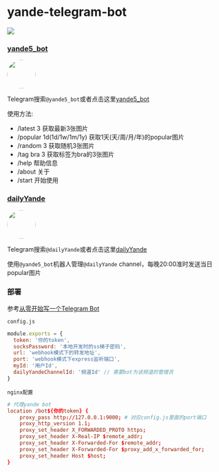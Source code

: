 # yande-telegram-bot

<a href="https://yande.re"><img src="https://assets.yande.re/assets/logo_small-418e8d5ec0229f274edebe4af43b01aa29ed83b715991ba14bb41ba06b5b57b5.png"></a>


### [yande5_bot](https://t.me/yande5_bot)

<img src="https://cdn5.telesco.pe/file/VWpfbao9_oubq3pz5RRbjRHYfmqpp9-ZU4iaQs4abX3Kya1saJESFRSLdbsfJdzMe8ixdTji4Y0GRLZHnt6kKJlrzSzpolKJL3J-gyyPTLT4KHHITNVWMX3mBZz93zFmzJzDjrzvAgUZQXlMnq5TYRrgho53rzCuz-u8rfNCjAz1QswXatAItsNvJaG2_GypWEJLbC_D0_Ai0ZOVCg6U0qoF6fMmcg6XJxLdaxCBhHHTw2hZo5ZJSGm7cOraY3lXo4ULLW9EStgW-dvJlSjLLTyn6qoXSWcdRckM1PY1H0DmITZTbUjc_GaOdZRBmXJbPhO8cf_ItFwNaYDr4ikC2A.jpg" width="66" style="border-radius: 50%;">

Telegram搜索`@yande5_bot`或者点击这里[yande5_bot](https://t.me/yande5_bot)

使用方法:
* /latest 3 获取最新3张图片
* /popular 1d(1d/1w/1m/1y) 获取1天(天/周/月/年)的popular图片
* /random 3 获取随机3张图片
* /tag bra 3 获取标签为bra的3张图片
* /help 帮助信息
* /about 关于
* /start 开始使用

### [dailyYande](https://t.me/dailyYande)

<img src="https://cdn5.telesco.pe/file/QKPXV5ZsqzBEgR2jK2nuVlPOZXkQKXQq5kVj7aEU8WF8rnoXtzJzsUIW6meeunn-kh7xNp_vL3Hi_6YCT05L64X-Mze_3uvt_KVwT4sh57HBDCUQCSfLd_pAbMoPbD-_gYWnLyLtONcWGZ2CFU7kRMnoJepQwR9uzu3kiMUWVNMkswTm96R-YawuvCD5Ry_iRMOAAeGKtzHMCCK2PBbJKdWiiSBCMo1EV3zkhxqrPnwcbhagkvwp7rOZEgFhMhXCOxBKK2_lSExUJ8Ld9wk8ZC8tYtzin2YuM0k2HNEq_0FCKAJi1obISjsAovyF2crN51NxqK1sDB051KyxH1AO7A.jpg" width="66" style="border-radius: 50%;">

Telegram搜索`@dailyYande`或者点击这里[dailyYande](https://t.me/dailyYande)

使用`@yande5_bot`机器人管理`@dailyYande` channel，每晚20:00准时发送当日popular图片


### 部署
参考[从零开始写一个Telegram Bot](http://anata.me/2019/03/30/%E4%BB%8E%E9%9B%B6%E5%BC%80%E5%A7%8B%E5%86%99%E4%B8%80%E4%B8%AATelegram-Bot/#%E7%BA%BF%E4%B8%8A%E9%83%A8%E7%BD%B2)

`config.js`
```javascript
module.exports = {
  token: '你的token',
  socksPassword: '本地开发时的ss梯子密码',
  url: 'webhook模式下的转发地址',
  port: 'webhook模式下express监听端口',
  myId: '用户Id',
  dailyYandeChannelId: '频道Id' // 需要bot为该频道的管理员
}
```

`nginx配置`
```conf
# 代理yande bot
location /bot${你的token} {
    proxy_pass http://127.0.0.1:9000; # 对应config.js里面的port端口
    proxy_http_version 1.1;
    proxy_set_header X_FORWARDED_PROTO https;
    proxy_set_header X-Real-IP $remote_addr;
    proxy_set_header X-Forwarded-For $remote_addr;
    proxy_set_header X-Forwarded-For $proxy_add_x_forwarded_for;
    proxy_set_header Host $host;
}
```